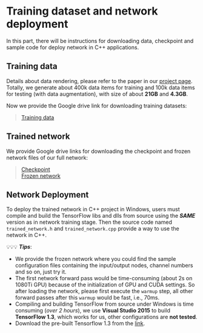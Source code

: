 # Training dataset and network deployment

In this part, there will be instructions for downloading data, checkpoint and sample code for deploy network in C++ applications.

## Training data

Details about data rendering, please refer to the paper in our [project page](http://geometry.cs.ucl.ac.uk/projects/2020/sketch2cad/). Totally, we generate about 400k data items for training and 100k data items for testing (with data augmentation), with size of about **21GB** and **4.3GB**.

Now we provide the Google drive link for downloading training datasets:

>[Training data](https://connecthkuhk-my.sharepoint.com/:f:/g/personal/changjli_connect_hku_hk/EnBYOgQdwdVDp9Z4FUoflyYBKwbBjliTsPPzP9BiNB1ITQ?e=cCsIhg)


## Trained network

We provide Google drive links for downloading the checkpoint and frozen network files of our full network:
>[Checkpoint](https://connecthkuhk-my.sharepoint.com/:f:/g/personal/changjli_connect_hku_hk/EpGhY_1_mDJPqn0cBk-G2rMB4wpR79wMQg-aLcP7hCoZvw?e=GODso0) <br />
>[Frozen network](https://connecthkuhk-my.sharepoint.com/:f:/g/personal/changjli_connect_hku_hk/Eu-_9xhJPnpAtyYOJG3WRCgBHVflkgBR6qaXaC8UYiSiKQ?e=lOqz2y)

## Network Deployment

To deploy the trained network in C++ project in Windows, users must compile and build the TensorFlow libs and dlls from source using the ***SAME*** version as in network training stage. Then the source code named `trained_network.h` and `trained_network.cpp` provide a way to use the network in C++.

💡💡💡 ***Tips***:
* We provide the frozen network where you could find the sample configuration files containing the input/output nodes, channel numbers and so on, just try it.
* The first network forward pass would be time-consuming (about 2s on 1080Ti GPU) because of the initialization of GPU and CUDA settings. So after loading the network, please first execute the `warmup` step, all other forward passes after this `warmup` would be fast, i.e., 70ms.
* Compiling and building TensorFlow from source under Windows is time consuming (*over 2 hours*), we use **Visual Studio 2015** to build **TensorFlow 1.3**, which works for us, other configurations are **not tested**. 
* Download the pre-built Tensorflow 1.3 from the [link](https://connecthkuhk-my.sharepoint.com/:f:/g/personal/changjli_connect_hku_hk/ErhAHO3B_PtIl3r_4Y6rANsB6asMMI2RRjAXkm0qiZz8Fw?e=KLNd46).

